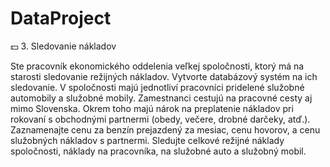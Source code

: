 # DataProject

💵 3. Sledovanie nákladov

Ste pracovník ekonomického oddelenia veľkej spoločnosti, ktorý má na starosti sledovanie režijných nákladov. Vytvorte databázový systém na ich sledovanie. V spoločnosti majú jednotliví pracovníci pridelené služobné automobily a služobné mobily. Zamestnanci cestujú na pracovné cesty aj mimo Slovenska. Okrem toho majú nárok na preplatenie nákladov pri rokovaní s obchodnými partnermi (obedy, večere, drobné darčeky, atď.). Zaznamenajte cenu za benzín prejazdený za mesiac, cenu hovorov, a cenu služobných nákladov s partnermi. Sledujte celkové režijné náklady spoločnosti, náklady na pracovníka, na služobné auto a služobný mobil.
